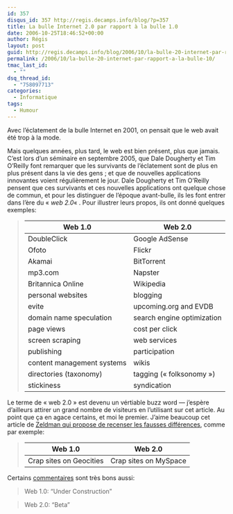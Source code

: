 ```yaml
---
id: 357
disqus_id: 357 http://regis.decamps.info/blog/?p=357
title: La bulle Internet 2.0 par rapport à la bulle 1.0
date: 2006-10-25T18:46:52+00:00
author: Régis
layout: post
guid: http://regis.decamps.info/blog/2006/10/la-bulle-20-internet-par-rapport-a-la-bulle-10/
permalink: /2006/10/la-bulle-20-internet-par-rapport-a-la-bulle-10/
tmac_last_id:
  - ""
dsq_thread_id:
  - "758097713"
categories:
  - Informatique
tags:
  - Humour
---
```

Avec l’éclatement de la bulle Internet en 2001, on pensait que le web avait été trop à la mode. 

Mais quelques années, plus tard, le web est bien présent, plus que jamais. C’est lors d’un séminaire en septembre 2005, que Dale Dougherty et Tim O’Reilly font remarquer que les survivants de l’éclatement sont de plus en plus présent dans la vie des gens ; et que de nouvelles applications innovantes voient régulièrement le jour. Dale Dougherty et Tim O’Reilly pensent que ces survivants et ces nouvelles applications ont quelque chose de commun, et pour les distinguer de l’époque avant-bulle, ils les font entrer dans l’ère du « _web 2.0_« . Pour illustrer leurs propos, ils ont donné quelques exemples:

> | Web 1.0                    | Web 2.0                    |
> | -------------------------- | -------------------------- |
> | DoubleClick                | Google AdSense             |
> | Ofoto                      | Flickr                     |
> | Akamai                     | BitTorrent                 |
> | mp3.com                    | Napster                    |
> | Britannica Online          | Wikipedia                  |
> | personal websites          | blogging                   |
> | evite                      | upcoming.org and EVDB      |
> | domain name speculation    | search engine optimization |
> | page views                 | cost per click             |
> | screen scraping            | web services               |
> | publishing                 | participation              |
> | content management systems | wikis                      |
> | directories (taxonomy)     | tagging (« folksonomy »)   |
> | stickiness                 | syndication                |

Le terme de « web 2.0 » est devenu un vértiable buzz word &#8212; j’espère d’ailleurs attirer un grand nombre de visiteurs en l’utilisant sur cet article. Au point que ça en agace certains, et moi le premier. J’aime beaucoup cet article de [Zeldman qui propose de recenser les fausses différences](http://www.zeldman.com/2006/10/17/web-20-thinking-game/), comme par exemple:

> | Web 1.0                 | Web 2.0               |
> | ----------------------- | --------------------- |
> | Crap sites on Geocities | Crap sites on MySpace |

Certains [commentaires](http://www.zeldman.com/2006/10/17/web-20-thinking-game/#comment-3938) sont très bons aussi:

> Web 1.0: “Under Construction”
  
> Web 2.0: “Beta”
